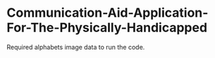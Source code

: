 # Communication-Aid-Application-For-The-Physically-Handicapped

Required alphabets image data to run the code.
